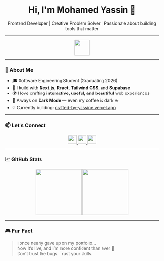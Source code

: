 <h1 align="center">Hi, I'm Mohamed Yassin 👋</h1>
<p align="center">Frontend Developer | Creative Problem Solver | Passionate about building tools that matter</p>

---

<div align="center">
  <img src="https://skillicons.dev/icons?i=js,react,nextjs,tailwind,supabase,vite,vercel" height="50" />
</div>

---

### 🚀 About Me

- 🎓 Software Engineering Student (Graduating 2026)
- 🧠 I build with **Next.js**, **React**, **Tailwind CSS**, and **Supabase**
- 🌍 I love crafting **interactive, useful, and beautiful** web experiences
- 🌙 Always on **Dark Mode** — even my coffee is dark ☕
- 💡 Currently building: [crafted-by-yassine.vercel.app](https://crafted-by-yassine.vercel.app)

---

### 📫 Let's Connect

<p align="center">
  <a href="https://www.linkedin.com/in/mohammed-yassine-70499921a" target="_blank">
    <img src="https://img.shields.io/static/v1?message=LinkedIn&logo=linkedin&label=&color=0077B5&logoColor=white&style=for-the-badge" height="28" />
  </a>
  <a href="https://www.instagram.com/mhmmdyassine/" target="_blank">
    <img src="https://img.shields.io/static/v1?message=Instagram&logo=instagram&label=&color=E4405F&logoColor=white&style=for-the-badge" height="28" />
  </a>
  <a href="mailto:02m.yassine@gmail.com">
    <img src="https://img.shields.io/static/v1?message=Gmail&logo=gmail&label=&color=D14836&logoColor=white&style=for-the-badge" height="28" />
  </a>
</p>

---

### 📈 GitHub Stats

<div align="center">
  <img src="https://github-readme-stats.vercel.app/api?username=Yassinov7&show_icons=true&theme=dracula&hide_title=true&hide_border=true" height="150" />
  <img src="https://streak-stats.demolab.com?user=Yassinov7&theme=dracula&hide_border=true" height="150" />
</div>

---

### 🎮 Fun Fact

> I once nearly gave up on my portfolio…  
> Now it’s live, and I’m more confident than ever 💪  
> Don’t trust the bugs. Trust your skills.

